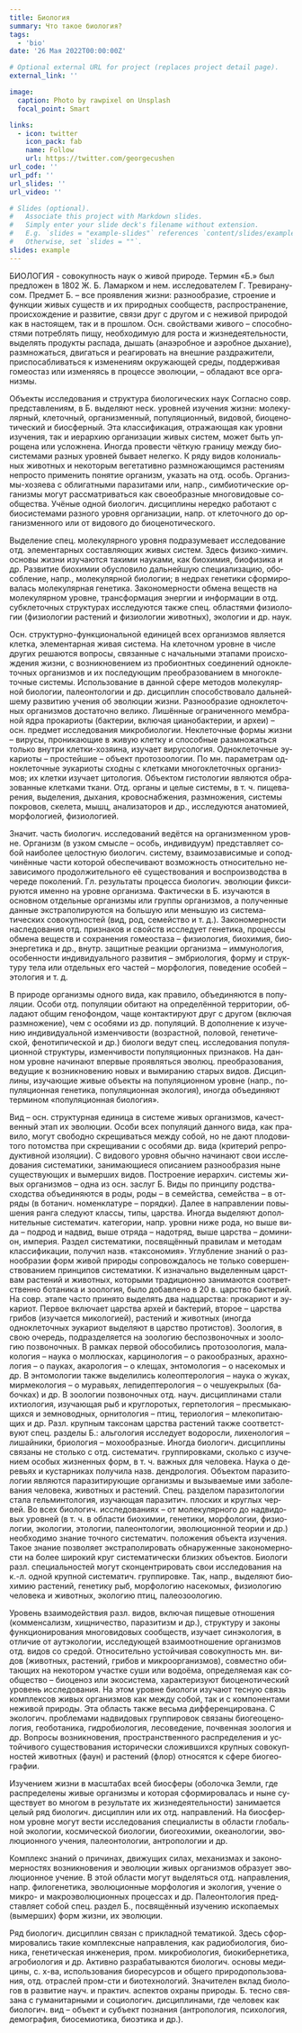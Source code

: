 ```yaml
---
title: Биология
summary: Что такое биология?
tags:
  - 'bio'
date: '26 Мая 2022T00:00:00Z'

# Optional external URL for project (replaces project detail page).
external_link: ''

image:
  caption: Photo by rawpixel on Unsplash
  focal_point: Smart

links:
  - icon: twitter
    icon_pack: fab
    name: Follow
    url: https://twitter.com/georgecushen
url_code: ''
url_pdf: ''
url_slides: ''
url_video: ''

# Slides (optional).
#   Associate this project with Markdown slides.
#   Simply enter your slide deck's filename without extension.
#   E.g. `slides = "example-slides"` references `content/slides/example-slides.md`.
#   Otherwise, set `slides = ""`.
slides: example
---
```


БИОЛО́ГИЯ - со­во­куп­ность на­ук о жи­вой при­ро­де. Тер­мин «Б.» был пред­ло­жен в 1802 Ж. Б. Ла­мар­ком и нем. ис­сле­до­ва­те­лем Г. Тре­ви­ра­ну­сом. Пред­мет Б. – все про­яв­ле­ния жиз­ни: раз­но­об­ра­зие, строе­ние и функ­ции жи­вых су­ществ и их при­род­ных со­об­ществ, рас­про­стра­не­ние, про­ис­хо­ж­де­ние и раз­ви­тие, свя­зи друг с дру­гом и с не­жи­вой при­ро­дой как в на­стоя­щем, так и в про­шлом. Осн. свой­ст­ва­ми жи­во­го – спо­соб­но­стя­ми по­треб­лять пи­щу, не­об­хо­ди­мую для рос­та и жиз­не­дея­тель­но­сти, вы­де­лять про­дук­ты рас­па­да, ды­шать (ана­эроб­ное и аэроб­ное ды­ха­ние), раз­мно­жать­ся, дви­гать­ся и реа­ги­ро­вать на внеш­ние раз­дра­жи­те­ли, при­спо­саб­ли­вать­ся к из­ме­не­ни­ям ок­ру­жаю­щей сре­ды, под­дер­жи­вая го­мео­стаз или из­ме­ня­ясь в про­цес­се эво­лю­ции, – об­ла­да­ют все ор­га­низ­мы.

Объекты исследования и структура биологических наук
Со­глас­но совр. пред­став­ле­ни­ям, в Б. вы­де­ля­ют неск. уров­ней изу­че­ния жиз­ни: мо­ле­ку­ляр­ный, кле­точ­ный, ор­га­низ­мен­ный, по­пу­ля­ци­он­ный, ви­до­вой, био­це­но­ти­че­ский и био­сфер­ный. Эта клас­си­фи­ка­ция, от­ра­жаю­щая как уров­ни изу­че­ния, так и ие­рар­хию ор­га­ни­за­ции жи­вых сис­тем, мо­жет быть уп­ро­ще­на или ус­лож­не­на. Ино­гда про­вес­ти чёт­кую гра­ни­цу ме­ж­ду био­сис­те­ма­ми раз­ных уров­ней бы­ва­ет не­лег­ко. К ря­ду ви­дов ко­ло­ни­аль­ных жи­вот­ных и не­ко­то­рым ве­ге­та­тив­но раз­мно­жаю­щим­ся рас­те­ни­ям не­про­сто при­ме­нить по­ня­тие ор­га­низм, ука­зать на отд. особь. Ор­га­низ­мы-хо­зяе­ва с об­ли­гат­ны­ми па­ра­зи­та­ми или, напр., сим­био­ти­че­ские ор­га­низ­мы мо­гут рас­смат­ри­вать­ся как свое­об­раз­ные мно­го­ви­до­вые со­об­ще­ст­ва. Учё­ные од­ной био­ло­гич. дис­ци­п­ли­ны не­ред­ко ра­бо­та­ют с био­сис­те­ма­ми раз­но­го уров­ня ор­га­ни­за­ции, напр. от кле­точ­но­го до ор­га­низ­мен­но­го или от ви­до­во­го до био­це­но­ти­че­ско­го.

Вы­де­ле­ние спец. мо­ле­ку­ляр­но­го уров­ня под­ра­зу­ме­ва­ет ис­сле­до­ва­ние отд. эле­мен­тар­ных со­став­ляю­щих жи­вых сис­тем. Здесь фи­зи­ко-хи­мич. ос­но­вы жиз­ни изу­ча­ют­ся та­ки­ми нау­ка­ми, как био­хи­мия, био­фи­зи­ка и др. Раз­ви­тие био­химии обу­сло­ви­ло даль­ней­шую спе­циа­ли­за­цию, обо­соб­ле­ние, напр., мо­ле­ку­ляр­ной био­ло­гии; в не­драх ге­не­ти­ки сфор­ми­ро­ва­лась мо­ле­ку­ляр­ная ге­не­ти­ка. За­ко­но­мер­но­сти об­ме­на ве­ществ на мо­ле­ку­ляр­ном уров­не, транс­фор­ма­ция энер­гии и ин­фор­ма­ции в отд. суб­кле­точ­ных струк­ту­рах ис­сле­ду­ют­ся так­же спец. об­лас­тя­ми фи­зио­ло­гии (физиологии растений и физиологии животных), эко­ло­гии и др. на­ук.

Осн. струк­тур­но-функ­цио­наль­ной еди­ни­цей всех ор­га­низ­мов яв­ля­ет­ся клет­ка, эле­мен­тар­ная жи­вая сис­те­ма. На кле­точ­ном уров­не в чис­ле дру­гих ре­ша­ют­ся во­про­сы, свя­зан­ные с на­чаль­ны­ми эта­па­ми про­ис­хо­ж­де­ния жиз­ни, с воз­ник­но­ве­ни­ем из про­би­онт­ных со­еди­не­ний од­но­кле­точ­ных ор­га­низ­мов и их по­сле­дую­щим пре­об­ра­зо­ва­ни­ем в мно­го­кле­точ­ные сис­те­мы. Ис­поль­зо­ва­ние в дан­ной сфе­ре ме­то­дов мо­ле­ку­ляр­ной био­ло­гии, па­лео­нто­ло­гии и др. дис­ци­п­лин спо­соб­ст­во­ва­ло даль­ней­ше­му раз­ви­тию уче­ния об эво­лю­ции жиз­ни. Раз­но­об­ра­зие од­но­кле­точ­ных ор­га­низ­мов дос­та­точ­но ве­ли­ко. Ли­шён­ные ог­ра­ни­чен­но­го мем­бра­ной яд­ра про­ка­рио­ты (бак­те­рии, вклю­чая циа­но­бак­те­рии, и ар­хеи) – осн. пред­мет ис­сле­до­ва­ния мик­ро­био­ло­гии. Не­кле­точ­ные фор­мы жиз­ни – ви­ру­сы, про­ни­каю­щие в жи­вую клет­ку и спо­соб­ные раз­мно­жать­ся толь­ко внут­ри клет­ки-хо­зяи­на, изу­ча­ет ви­ру­со­ло­гия. Од­но­кле­точ­ные эу­ка­рио­ты – про­стей­шие – объ­ект про­то­зоо­ло­гии. По мн. па­ра­мет­рам од­но­кле­точ­ные эу­ка­рио­ты сход­ны с клет­ка­ми мно­го­кле­точ­ных ор­га­низ­мов; их клетки изу­ча­ет ци­то­ло­гия. Объ­ек­том гис­то­ло­гии яв­ля­ют­ся об­ра­зо­ван­ные клет­ка­ми тка­ни. Отд. ор­га­ны и це­лые сис­те­мы, в т. ч. пи­ще­ва­ре­ния, вы­де­ле­ния, ды­ха­ния, кро­во­снаб­же­ния, раз­мно­же­ния, сис­те­мы по­кро­вов, ске­ле­та, мышц, ана­ли­за­то­ров и др., ис­сле­ду­ют­ся ана­то­ми­ей, мор­фо­ло­ги­ей, фи­зио­ло­ги­ей.

Зна­чит. часть био­ло­гич. ис­сле­до­ва­ний ве­дёт­ся на ор­га­низ­мен­ном уров­не. Ор­га­низм (в уз­ком смыс­ле – особь, ин­ди­ви­ду­ум) пред­став­ля­ет со­бой наи­бо­лее це­ло­ст­ную био­ло­гич. сис­те­му, взаи­мо­за­ви­си­мые и со­под­чи­нён­ные час­ти ко­то­рой обес­пе­чи­ва­ют воз­мож­ность от­но­си­тель­но не­за­ви­си­мо­го про­дол­жи­тель­но­го её су­ще­ст­во­ва­ния и вос­про­из­вод­ст­ва в че­ре­де по­ко­ле­ний. Гл. ре­зуль­та­ты про­цес­са био­ло­гич. эво­лю­ции фик­си­ру­ют­ся имен­но на уров­не ор­га­низ­ма. Фак­ти­че­ски в Б. изу­ча­ют­ся в основном отдель­ные ор­га­низмы или груп­пы ор­га­низ­мов, а по­лу­чен­ные дан­ные экс­т­ра­по­ли­ру­ют­ся на боль­шую или мень­шую из сис­те­ма­тических со­во­куп­но­стей (вид, род, се­мей­ст­во и т. д.). За­ко­но­мер­но­сти на­сле­до­ва­ния отд. при­зна­ков и свойств ис­сле­ду­ет ге­не­ти­ка, про­цес­сы об­ме­на ве­ществ и со­хра­не­ния го­мео­ста­за – фи­зио­ло­гия, био­хи­мия, био­энер­ге­ти­ка и др., внутр. за­щит­ные ре­ак­ции ор­га­низ­ма – им­му­но­ло­гия, осо­бен­но­сти ин­ди­ви­ду­аль­но­го раз­ви­тия – эм­брио­ло­гия, фор­му и струк­ту­ру те­ла или от­дель­ных его час­тей – мор­фо­ло­гия, по­ве­де­ние осо­бей – это­ло­гия и т. д.

В при­ро­де ор­га­низ­мы од­но­го ви­да, как пра­ви­ло, объ­е­ди­ня­ют­ся в по­пу­ля­ции. Осо­би отд. по­пу­ля­ции оби­та­ют на оп­ре­де­лён­ной тер­ри­то­рии, об­ла­да­ют об­щим ге­но­фон­дом, ча­ще кон­так­ти­ру­ют друг с дру­гом (вклю­чая раз­мно­же­ние), чем с осо­бя­ми из др. по­пу­ля­ций. В до­пол­не­ние к изу­че­нию ин­ди­ви­ду­аль­ной из­мен­чи­во­сти (воз­рас­тной, по­ло­вой, ге­не­ти­че­ской, фе­но­ти­пи­че­ской и др.) био­ло­ги ве­дут спец. ис­сле­до­ва­ния по­пу­ля­ци­он­ной струк­ту­ры, из­мен­чи­во­сти по­пу­ля­ци­он­ных при­зна­ков. На дан­ном уров­не на­чи­на­ют впер­вые про­яв­лять­ся эво­люц. пре­об­ра­зо­ва­ния, ве­ду­щие к воз­ник­но­ве­нию но­вых и вы­ми­ра­нию ста­рых ви­дов. Дис­ци­п­ли­ны, изу­чаю­щие жи­вые объ­ек­ты на по­пу­ля­ци­он­ном уров­не (напр., по­пу­ля­ци­он­ная ге­не­ти­ка, по­пу­ля­ци­он­ная эко­ло­гия), ино­гда объ­е­ди­ня­ют тер­ми­ном «по­пу­ля­ци­он­ная био­ло­гия».

Вид – осн. струк­тур­ная еди­ни­ца в сис­те­ме жи­вых ор­га­низ­мов, ка­че­ст­вен­ный этап их эво­лю­ции. Осо­би всех по­пу­ля­ций дан­но­го ви­да, как пра­ви­ло, мо­гут сво­бод­но скре­щи­вать­ся ме­ж­ду со­бой, но не да­ют пло­до­ви­то­го по­том­ст­ва при скре­щи­ва­нии с осо­бя­ми др. ви­да (кри­те­рий ре­про­дук­тив­ной изо­ля­ции). С ви­до­во­го уров­ня обыч­но на­чи­на­ют свои ис­сле­до­ва­ния сис­те­ма­ти­ки, за­ни­маю­щие­ся опи­са­ни­ем раз­но­об­ра­зия ны­не су­ще­ст­вую­щих и вы­мер­ших ви­дов. По­строе­ние ие­рар­хич. сис­те­мы жи­вых ор­га­низ­мов – од­на из осн. за­слуг Б. Ви­ды по прин­ци­пу род­ст­ва-сход­ст­ва объ­еди­ня­ют­ся в ро­ды, ро­ды – в се­мей­ст­ва, се­мей­ст­ва – в от­ря­ды (в бо­та­нич. но­менк­ла­ту­ре – по­ряд­ки). Да­лее в на­прав­ле­нии по­вы­ше­ния ран­га сле­ду­ют клас­сы, ти­пы, цар­ст­ва. Ино­гда вы­де­ля­ют до­пол­ни­тель­ные сис­те­ма­тич. ка­те­го­рии, напр. уров­ни ни­же ро­да, но вы­ше ви­да – под­род и над­вид, вы­ше от­ря­да – на­дот­ряд, вы­ше цар­ст­ва – до­ми­ни­он, им­пе­рия. Раз­дел сис­те­ма­ти­ки, по­свя­щён­ный пра­ви­лам и ме­то­дам клас­си­фи­ка­ции, по­лу­чил назв. «так­со­но­мия». Уг­луб­ле­ние зна­ний о раз­но­об­ра­зии форм жи­вой при­ро­ды со­про­во­ж­да­лось не толь­ко со­вер­шен­ст­во­ва­ни­ем прин­ци­пов сис­те­ма­ти­ки. К из­на­чаль­но вы­де­лен­ным цар­ст­вам рас­те­ний и жи­вот­ных, ко­то­ры­ми тра­ди­ци­он­но за­ни­ма­ют­ся со­от­вет­ст­вен­но бо­та­ни­ка и зоо­ло­гия, бы­ло до­бав­ле­но в 20 в. цар­ст­во бак­те­рий. На совр. эта­пе час­то при­ня­то вы­де­лять два над­цар­ст­ва: про­ка­ри­от и эу­ка­ри­от. Пер­вое вклю­ча­ет цар­ст­ва ар­хей и бак­те­рий, вто­рое – цар­ст­ва гри­бов (изучается микологией), растений и животных (иногда одноклеточных эукариот выделяют в царство протистов). Зоо­ло­гия, в свою оче­редь, под­раз­де­ля­ет­ся на зоо­ло­гию бес­по­зво­ноч­ных и зоо­ло­гию по­зво­ноч­ных. В рам­ках пер­вой обо­со­би­лись про­то­зоо­ло­гия, ма­ла­ко­ло­гия – нау­ка о мол­лю­сках, кар­ци­но­ло­гия – о ра­ко­об­раз­ных, арах­но­ло­гия – о пау­ках, ака­ро­ло­гия – о кле­щах, эн­то­мо­ло­гия – о на­се­ко­мых и др. В эн­то­мо­ло­гии так­же вы­де­ли­лись ко­ле­оп­те­ро­ло­гия – нау­ка о жу­ках, мир­ме­ко­ло­гия – о му­равь­ях, ле­пи­деп­те­ро­ло­гия – о че­шуе­кры­лых (ба­боч­ках) и др. В зоо­ло­гии по­зво­ноч­ных отд. на­уч. дис­ци­п­ли­на­ми ста­ли их­тио­ло­гия, изу­чаю­щая рыб и круг­ло­ро­тых, гер­пе­то­ло­гия – пре­смы­каю­щих­ся и зем­но­вод­ных, ор­ни­то­ло­гия – птиц, те­рио­ло­гия – мле­ко­пи­таю­щих и др. Разл. круп­ным так­со­нам цар­ст­ва рас­те­ний так­же со­от­вет­ст­ву­ют спец. раз­де­лы Б.: аль­го­ло­гия ис­сле­ду­ет во­до­рос­ли, ли­хе­но­ло­гия – ли­шай­ни­ки, брио­ло­гия – мо­хо­об­раз­ные. Ино­гда био­ло­гич. дис­ци­п­ли­ны свя­за­ны не столь­ко с отд. сис­те­ма­тич. груп­пи­ров­ка­ми, сколь­ко с изу­че­ни­ем осо­бых жиз­нен­ных форм, в т. ч. важ­ных для че­ло­ве­ка. Нау­ка о де­ревь­ях и кус­тар­ни­ках по­лу­чи­ла назв. ден­д­ро­ло­гия. Объ­ек­том па­ра­зи­то­ло­гии яв­ля­ют­ся па­ра­зи­ти­рую­щие ор­га­низ­мы и вы­зы­вае­мые ими за­бо­ле­ва­ния че­ло­ве­ка, жи­вот­ных и рас­те­ний. Спец. раз­де­лом па­ра­зи­то­ло­гии ста­ла гель­мин­то­ло­гия, изу­чаю­щая па­ра­зи­тич. пло­ских и круг­лых чер­вей. Во всех био­ло­гич. ис­сле­до­ва­ни­ях – от мо­ле­ку­ляр­но­го до над­ви­до­вых уров­ней (в т. ч. в об­лас­ти био­хи­мии, ге­не­ти­ки, мор­фо­ло­гии, фи­зио­ло­гии, эко­ло­гии, это­ло­гии, па­лео­н­то­ло­гии, эво­лю­ци­он­ной тео­рии и др.) не­об­хо­ди­мо зна­ние точ­но­го сис­те­ма­тич. по­ло­же­ния объ­ек­та изу­че­ния. Та­кое зна­ние по­зво­ля­ет экс­т­ра­по­ли­ро­вать об­на­ру­жен­ные за­ко­но­мер­но­сти на бо­лее ши­ро­кий круг сис­те­ма­ти­че­ски близ­ких объ­ек­тов. Био­ло­ги разл. спе­ци­аль­но­стей мо­гут скон­цен­три­ро­вать свои ис­сле­до­ва­ния на к.-л. од­ной круп­ной сис­те­ма­тич. груп­пи­ров­ке. Так, напр., вы­де­ля­ют био­хи­мию рас­те­ний, ге­не­ти­ку рыб, мор­фо­ло­гию на­се­ко­мых, фи­зио­ло­гию че­ло­ве­ка и жи­вот­ных, эко­ло­гию птиц, па­лео­зоо­ло­гию.

Уро­вень взаи­мо­дей­ст­вия разл. ви­дов, вклю­чая пи­ще­вые от­но­ше­ния (ком­мен­са­лизм, хищ­ни­че­ст­во, па­ра­зи­тизм и др.), струк­ту­ру и за­ко­ны функ­цио­ни­ро­ва­ния мно­го­ви­до­вых со­об­ществ, изу­ча­ет си­нэ­ко­ло­гия, в от­ли­чие от аут­эко­логии, ис­сле­дую­щей взаи­мо­от­но­ше­ние ор­га­низ­мов отд. ви­дов со сре­дой. От­но­си­тель­но ус­той­чи­вая со­во­куп­ность мн. ви­дов (жи­вот­ных, рас­те­ний, гри­бов и мик­ро­ор­га­низ­мов), со­вме­ст­но оби­таю­щих на не­ко­то­ром уча­ст­ке су­ши или во­до­ёма, оп­ре­де­ляе­мая как со­об­ще­ст­во – био­це­ноз или эко­си­сте­ма, ха­рак­те­ри­зу­ют био­це­но­ти­че­ский уро­вень ис­сле­до­ва­ния. На этом уров­не био­ло­ги изу­ча­ют тес­ную связь ком­плек­сов жи­вых ор­га­низ­мов как ме­ж­ду со­бой, так и с ком­по­нен­та­ми не­жи­вой при­ро­ды. Эта об­ласть так­же весь­ма диф­фе­рен­ци­ро­вана. С эко­ло­гич. про­бле­ма­ми над­ви­до­вых груп­пиро­вок свя­за­ны био­гео­це­но­ло­гия, гео­бо­та­ни­ка, гид­ро­био­ло­гия, ле­со­ве­де­ние, поч­вен­ная зоо­ло­гия и др. Во­про­сы воз­ник­но­ве­ния, про­стран­ст­вен­но­го рас­пре­де­ле­ния и ус­той­чи­во­го су­ще­ст­во­ва­ния ис­то­ри­че­ски сло­жив­ших­ся круп­ных со­во­куп­но­стей жи­вот­ных (фа­ун) и рас­те­ний (флор) от­но­сят­ся к сфе­ре био­гео­гра­фии.

Изу­че­ни­ем жиз­ни в мас­шта­бах всей био­сфе­ры (обо­лоч­ка Зем­ли, где рас­пре­де­ле­ны жи­вые ор­га­низ­мы и ко­то­рая сфор­ми­ро­ва­лась и ны­не су­ще­ст­ву­ет во мно­гом в ре­зуль­та­те их жиз­не­дея­тель­но­сти) за­ни­ма­ет­ся це­лый ряд био­ло­гич. дис­ци­п­лин или их отд. на­прав­ле­ний. На био­сфер­ном уров­не мо­гут вес­ти ис­сле­до­ва­ния спе­циа­ли­сты в об­лас­ти гло­баль­ной эко­ло­гии, кос­ми­че­ской био­ло­гии, био­гео­хи­мии, океа­но­ло­гии, эво­лю­ци­он­но­го уче­ния, па­лео­нто­ло­гии, ан­тро­по­ло­гии и др.

Ком­плекс зна­ний о при­чи­нах, дви­жу­щих си­лах, ме­ха­низ­мах и за­ко­но­мер­но­стях воз­ник­но­ве­ния и эво­лю­ции жи­вых ор­га­низ­мов об­ра­зу­ет эво­лю­ци­он­ное уче­ние. В этой об­лас­ти мо­гут вы­де­лять­ся отд. на­прав­ле­ния, напр. фи­ло­ге­не­ти­ка, эво­лю­ци­он­ные мор­фо­ло­гия и эко­ло­гия, уче­ние о мик­ро- и мак­ро­эво­лю­ци­он­ных про­цес­сах и др. Па­лео­нто­ло­гия пред­став­ля­ет со­бой спец. раз­дел Б., по­свя­щён­ный изу­че­нию ис­ко­пае­мых (вы­мер­ших) форм жиз­ни, их эво­лю­ции.

Ряд био­ло­гич. дис­ци­п­лин свя­зан с при­клад­ной те­ма­ти­кой. Здесь сфор­ми­ро­ва­лись та­кие ком­плекс­ные на­прав­ле­ния, как ра­дио­био­ло­гия, био­ни­ка, ге­не­ти­че­ская ин­же­не­рия, пром. мик­ро­био­ло­гия, био­ки­бер­не­ти­ка, аг­ро­био­ло­гия и др. Ак­тив­но раз­ра­ба­ты­ва­ют­ся био­ло­гич. ос­но­вы ме­ди­ци­ны, с. х-ва, ис­поль­зо­ва­ния био­ре­сур­сов и об­ще­го при­ро­до­поль­зо­ва­ния, отд. от­рас­лей пром-сти и био­тех­но­ло­гий. Зна­чи­те­лен вклад био­ло­гов в раз­ви­тие на­уч. и прак­тич. ас­пек­тов ох­ра­ны при­ро­ды. Б. тес­но свя­за­на с гу­ма­ни­тар­ны­ми и со­цио­ло­гич. дис­ци­п­ли­на­ми, где че­ло­век как био­ло­гич. вид – объ­ект и субъ­ект по­зна­ния (ан­тро­по­ло­гия, пси­хо­ло­гия, де­мо­гра­фия, био­се­мио­ти­ка, био­эти­ка и др.).
